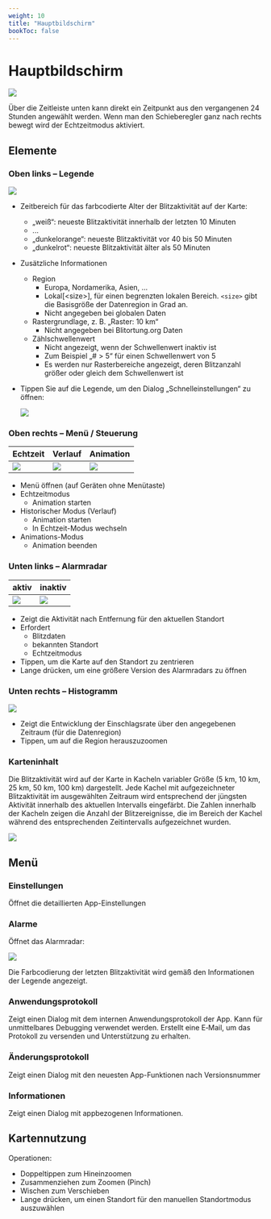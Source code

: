```yaml
---
weight: 10
title: "Hauptbildschirm"
bookToc: false
---
```


# Hauptbildschirm

![](/app/android/main_realtime_25.png)

Über die Zeitleiste unten kann direkt ein Zeitpunkt aus den vergangenen 24 Stunden angewählt werden. Wenn man den Schieberegler ganz nach rechts bewegt wird der Echtzeitmodus aktiviert.

## Elemente

### Oben links – Legende

![](/app/android/legend_50.png)

  * Zeitbereich für das farbcodierte Alter der Blitzaktivität auf der Karte:
    * „weiß“: neueste Blitzaktivität innerhalb der letzten 10 Minuten
    * ...
    * „dunkelorange“: neueste Blitzaktivität vor 40 bis 50 Minuten
    * „dunkelrot“: neueste Blitzaktivität älter als 50 Minuten
  * Zusätzliche Informationen
    * Region 
      * Europa, Nordamerika, Asien, ...
      * Lokal[&lt;size&gt;], für einen begrenzten lokalen Bereich. `<size>` gibt die Basisgröße der Datenregion in Grad an. 
      * Nicht angegeben bei globalen Daten
    * Rastergrundlage, z. B. „Raster: 10 km“
      * Nicht angegeben bei Blitortung.org Daten
    * Zählschwellenwert
      * Nicht angezeigt, wenn der Schwellenwert inaktiv ist
      * Zum Beispiel „# > 5“ für einen Schwellenwert von 5
      * Es werden nur Rasterbereiche angezeigt, deren Blitzanzahl größer oder gleich dem Schwellenwert ist
  * Tippen Sie auf die Legende, um den Dialog „Schnelleinstellungen“ zu öffnen:

    ![](/app/android/main_quick_settings_25.png)

### Oben rechts – Menü / Steuerung

| Echtzeit                               | Verlauf                               | Animation                               |
|----------------------------------------|---------------------------------------|-----------------------------------------|
| ![](/app/android/menu_realtime_50.png) | ![](/app/android/menu_history_50.png) | ![](/app/android/menu_animation_50.png) |


  * Menü öffnen (auf Geräten ohne Menütaste)
  * Echtzeitmodus
    * Animation starten
  * Historischer Modus (Verlauf)
    * Animation starten
    * In Echtzeit-Modus wechseln
  * Animations-Modus
    * Animation beenden

### Unten links – Alarmradar

| aktiv | inaktiv |
|----------|---------|
| ![](/app/android/alarm-radar-active_40.png) | ![](/app/android/alarm-radar-inactive_40.png) |


  * Zeigt die Aktivität nach Entfernung für den aktuellen Standort
  * Erfordert
  	* Blitzdaten
  	* bekannten Standort
  	* Echtzeitmodus
  * Tippen, um die Karte auf den Standort zu zentrieren
  * Lange drücken, um eine größere Version des Alarmradars zu öffnen

### Unten rechts – Histogramm

![](/app/android/histogram_40.png)

  * Zeigt die Entwicklung der Einschlagsrate über den angegebenen Zeitraum (für die Datenregion)
  * Tippen, um auf die Region herauszuzoomen

### Karteninhalt

Die Blitzaktivität wird auf der Karte in Kacheln variabler Größe (5 km, 10 km, 25 km, 50 km, 100 km) dargestellt. Jede Kachel mit aufgezeichneter Blitzaktivität im ausgewählten Zeitraum wird entsprechend der jüngsten Aktivität innerhalb des aktuellen Intervalls eingefärbt. Die Zahlen innerhalb der Kacheln zeigen die Anzahl der Blitzereignisse, die im Bereich der Kachel während des entsprechenden Zeitintervalls aufgezeichnet wurden.

![](/app/android/main_map_data.png)

## Menü

### Einstellungen
 
Öffnet die detaillierten App-Einstellungen

### Alarme

Öffnet das Alarmradar:

![](/app/android/alarm-radar_25.png)

Die Farbcodierung der letzten Blitzaktivität wird gemäß den Informationen der Legende angezeigt.

### Anwendungsprotokoll

Zeigt einen Dialog mit dem internen Anwendungsprotokoll der App. Kann für unmittelbares Debugging verwendet werden. Erstellt eine E‑Mail, um das Protokoll zu versenden und Unterstützung zu erhalten.

### Änderungsprotokoll

Zeigt einen Dialog mit den neuesten App-Funktionen nach Versionsnummer

### Informationen

Zeigt einen Dialog mit appbezogenen Informationen.

## Kartennutzung

Operationen:

  * Doppeltippen zum Hineinzoomen
  * Zusammenziehen zum Zoomen (Pinch)
  * Wischen zum Verschieben
  * Lange drücken, um einen Standort für den manuellen Standortmodus auszuwählen
